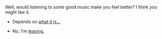 Well, would listening to some good music make you feel better?  I think you might like it.

- Depends on [what it is...](https://www.youtube.com/watch?v=zplIPSgiohA)

- No, I'm [leaving.](../../../../marshmallow.md)
